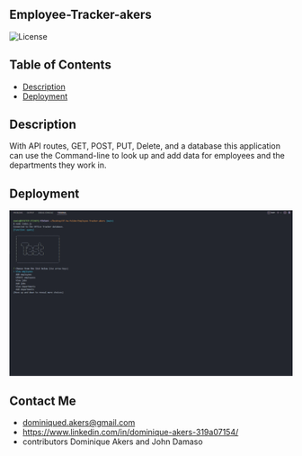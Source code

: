 ## Employee-Tracker-akers

![License](https://img.shields.io/badge/JavaScript-323330?style=for-the-badge&logo=javascript&logoColor=F7DF1E)

## Table of Contents

- [Description](#Description)
- [Deployment](#Deployment)

## Description

With API routes, GET, POST, PUT, Delete, and a database this application can use the Command-line to look up and add data for employees and the departments they work in.

## Deployment

![Mockup of Employee Tracker](./emptracker.gif)

## Contact Me

- dominiqued.akers@gmail.com
- https://www.linkedin.com/in/dominique-akers-319a07154/
- contributors Dominique Akers and John Damaso